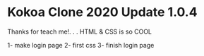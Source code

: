 # Kokoa Clone 2020 Update 1.0.4

Thanks for teach me!. . . HTML & CSS is so COOL

1- make login page
2- first css
3- finish login page
